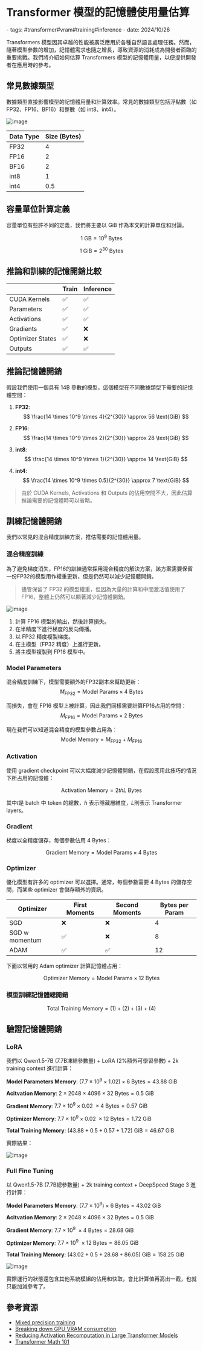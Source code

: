 # Transformer 模型的記憶體使用量估算

<document-info>
- tags: #transformer#vram#training#inference
- date: 2024/10/26
</document-info>

Transformers 模型因其卓越的性能被廣泛應用於各種自然語言處理任務。然而，隨著模型參數的增加，記憶體需求也隨之增長，導致資源的消耗成為開發者面臨的重要挑戰。我們將介紹如何估算 Transformers 模型的記憶體用量，以便提供開發者在應用時的參考。

## 常見數據類型

數據類型直接影響模型的記憶體用量和計算效率。常見的數據類型包括浮點數（如 FP32、FP16、BF16）和整數（如 int8、int4）。

![image](./1.png)

| Data Type | Size (Bytes) |
|-----------|--------------|
| FP32      | 4            |
| FP16      | 2            |
| BF16      | 2            |
| int8      | 1            |
| int4      | 0.5          |

## 容量單位計算定義
容量單位有些許不同的定義，我們將主要以 GiB 作為本文的計算單位和討論。

$$
1\ \text{GB} = 10^9\ \text{Bytes}
$$

$$
1\ \text{GiB} = 2^{30}\ \text{Bytes}
$$

## 推論和訓練的記憶開銷比較

|                    | Train         | Inference     |
|--------------------|---------------|---------------|
| CUDA Kernels       | ✅            | ✅            |
| Parameters         | ✅            | ✅            |
| Activations        | ✅            | ✅            |
| Gradients          | ✅            | ❌            |
| Optimizer States   | ✅            | ❌            |
| Outputs            | ✅            | ✅            |


## 推論記憶體開銷

假設我們使用一個具有 14B  參數的模型，這個模型在不同數據類型下需要的記憶體空間：

1. **FP32**:
   $$
   \frac{14 \times 10^9 \times 4}{2^{30}} \approx 56 \text{GiB}
   $$

2. **FP16**:
   $$
   \frac{14 \times 10^9 \times 2}{2^{30}} \approx 28 \text{GiB}
   $$

3. **int8**:
   $$
   \frac{14 \times 10^9 \times 1}{2^{30}} \approx 14 \text{GiB}
   $$

4. **int4**:
   $$
   \frac{14 \times 10^9 \times 0.5}{2^{30}} \approx 7 \text{GiB}
   $$
 
> 由於 CUDA Kernels, Activations 和 Outputs 的佔用空間不大，因此估算推論需要的記憶體時可以省略。

## 訓練記憶體開銷

我們以常見的混合精度訓練方案，推估需要的記憶體用量。

### 混合精度訓練

為了避免梯度消失，FP16的訓練通常採用混合精度的解決方案，該方案需要保留一份FP32的模型用作權重更新，但是仍然可以減少記憶體開銷。
> 儘管保留了 FP32 的模型權重，但因為大量的計算和中間激活值使用了 FP16，整體上仍然可以顯著減少記憶體開銷。

![image](./2.png)

1. 計算 FP16 模型的輸出，然後計算損失。
2. 在半精度下進行梯度的反向傳播。
3. 以 FP32 精度複製梯度。
4. 在主模型（FP32 精度）上進行更新。
5. 將主模型複製到 FP16 模型中。

### Model Parameters

混合精度訓練下，模型需要額外的FP32副本來幫助更新：
$$
M_{\text{FP32}} = \text{Model Params}\times 4\ \text{Bytes}
$$

而損失，會在 FP16 模型上被計算，因此我們同樣需要計算FP16占用的空間：
$$
M_{\text{FP16}} = \text{Model Params}\times 2\ \text{Bytes}
$$

現在我們可以知道混合精度的模型參數占用為：
$$
\text{Model Memory} = M_{\text{FP32}} + M_{\text{FP16}} \tag{1}
$$

### Activation
使用 gradient checkpoint 可以大幅度減少記憶體開銷，在假設應用此技巧的情況下所占用的記憶體：

$$
\text{Activation Memory} = 2thL \ \text{Bytes} \tag{2}
$$

其中$t$是 batch 中 token 的總數，$h$ 表示隱藏層維度，$L$則表示 Transformer layers。


### Gradient

梯度以全精度儲存，每個參數佔用 4 Bytes：

$$
\text{Gradient Memory} = \text{Model Params} \times 4\ \text{Bytes} \tag{3}
$$


### Optimizer

優化模型有許多的 optimizer 可以選擇。通常，每個參數需要 4 Bytes 的儲存空間，而某些 optimizer 會儲存額外的資訊。

| Optimizer              | First Moments | Second Moments | Bytes per Param |
|------------------------|---------------|----------------|-----------------|
| SGD                  | ❌             | ❌              | 4               |
| SGD w momentum       | ✅             | ❌              | 8               |
| ADAM                 | ✅             | ✅              | 12              |

下面以常用的 Adam optimizer 計算記憶體占用：

$$
\text{Optimizer Memory} = \text{Model Params} \times 12\ \text{Bytes} \tag{4}
$$

### 模型訓練記憶體總開銷

$$
\text{Total Training Memory} = (1) + (2) + (3) + (4)
$$


## 驗證記憶體開銷

### LoRA
我們以 Qwen1.5-7B (7.7B凍結參數量) + LoRA (2%額外可學習參數) + 2k training context 進行計算：

**Model Parameters Memory**: $(7.7\times10^9\times 1.02)\times6\ \text{Bytes} = 43.88\ \text{GiB}$

**Acitvation Memory**: $2 \times 2048 \times 4096 \times 32 \ \text{Bytes}=0.5\ \text{GiB}$

**Gradient Memory**: $7.7\times 10^9\times 0.02\ \times 4\ \text{Bytes}=0.57\ \text{GiB}$

**Optimizer Memory**: $7.7\times 10^9\times 0.02\ \times 12\ \text{Bytes}=1.72\ \text{GiB}$

**Total Training Memory**: $(43.88 + 0.5 + 0.57 + 1.72)\ \text{GiB} = 46.67\ \text{GiB}$

實際結果：

![image](./3.png)



### Full Fine Tuning
以 Qwen1.5-7B (7.7B總參數量) + 2k training context + DeepSpeed Stage 3 進行計算：


**Model Parameters Memory**: $(7.7\times10^9)\times6\ \text{Bytes} = 43.02\ \text{GiB}$

**Acitvation Memory**: $2 \times 2048 \times 4096 \times 32 \ \text{Bytes}=0.5\ \text{GiB}$

**Gradient Memory**: $7.7\times 10^9\ \times 4\ \text{Bytes}=28.68\ \text{GiB}$

**Optimizer Memory**: $7.7\times 10^9\ \times 12\ \text{Bytes}=86.05\ \text{GiB}$

**Total Training Memory**: $(43.02+0.5+28.68+86.05)\ \text{GiB} = 158.25\ \text{GiB}$

![image](./4.png)

實際運行的狀態還包含其他系統模組的佔用和快取，會比計算值再高出一截，也就只能加減參考了。



## 參考資源
- [Mixed precision training](https://docs.fast.ai/callback.fp16.html)
- [Breaking down GPU VRAM consumption](https://asmirnov.xyz/vram)
- [Reducing Activation Recomputation in Large Transformer Models](https://arxiv.org/pdf/2205.05198)
- [Transformer Math 101](https://blog.eleuther.ai/transformer-math)